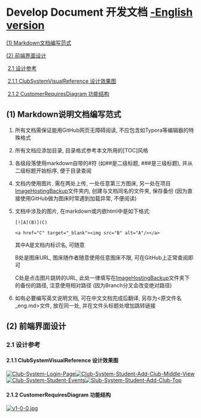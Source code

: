 # Develop Document 开发文档 [-English version](./README_eng.md)

[(1) Markdown文档编写范式](https://github.com/VMAxCoding/VMAClubSystem/tree/main/DevDoc#1-markdown%E6%96%87%E6%A1%A3%E7%BC%96%E5%86%99%E8%8C%83%E5%BC%8F)

[(2) 前端界面设计](https://github.com/VMAxCoding/VMAClubSystem/tree/main/DevDoc#2-%E5%89%8D%E7%AB%AF%E7%95%8C%E9%9D%A2%E8%AE%BE%E8%AE%A1)

​	[2.1 设计参考](https://github.com/VMAxCoding/VMAClubSystem/tree/main/DevDoc#21-%E8%AE%BE%E8%AE%A1%E5%8F%82%E8%80%83)

​		[2.1.1 ClubSystemVisualReference 设计效果图](https://github.com/VMAxCoding/VMAClubSystem/tree/main/DevDoc#211-clubsystemvisualreference-%E8%AE%BE%E8%AE%A1%E6%95%88%E6%9E%9C%E5%9B%BE)

​		[2.1.2 CustomerRequiresDiagram 功能结构](https://github.com/VMAxCoding/VMAClubSystem/tree/main/DevDoc#212-customerrequiresdiagram-%E5%8A%9F%E8%83%BD%E7%BB%93%E6%9E%84)

## (1) Markdown说明文档编写范式

1. 所有文档需保证能用GitHub网页无障碍阅读, 不应包含如Typora等编辑器的特殊格式

2. 所有文档应添加目录, 目录格式参考本文所用的[TOC]风格

3. 各级段落使用markdown自带的#符 (如##是二级标题, ###是三级标题), 并从二级标题开始标序, 便于目录查阅

4. 文档内使用图片, 需在两处上传, 一处任意第三方图床, 另一处在项目[ImageHostingBackup](./ImageHostingBackup)文件夹内, 创建与文档同名的文件夹, 保存备份 (因为直接使用GitHub做为图床时常遇到加载异常, 不便阅读)

5. 文档中涉及的图片, 在markdown或内嵌html中是如下格式:

   ```
   [![A](B)](C)
   ```

   ```
   <a href="C" target="_blank"><img src="B" alt="A"/></a>
   ```

   其中A是文档内标识名, 可随意

   B处是图床URL, 图床随作者随意使用任意图床不限, 可在GitHub上正常查阅即可

   C处是点击图片跳转的URL, 此处一律填写在[ImageHostingBackup](./ImageHostingBackup)文件夹下的备份的路径, 注意使用相对路径 (因为Branch分叉会改变绝对路径)

6. 如有必要编写英文说明文档, 可在中文文档完成后翻译, 另存为<原文件名_eng.md>文件, 放在同一处, 并在文件头标题处增加跳转链接

## (2) 前端界面设计

### 2.1 设计参考

#### 2.1.1 ClubSystemVisualReference 设计效果图

<a href="./ImageHostingBackup/DevDoc.README/ClubSystem_LoginPage.png" target="_blank"><img src="https://i.postimg.cc/FdmJXDTq/Club-System-Login-Page.png" alt="Club-System-Login-Page"/></a><a href="./ImageHostingBackup/DevDoc.README/ClubSystem_Student_AddClub_MiddleView.png" target="_blank"><img src="https://i.postimg.cc/Y4BvQdB9/Club-System-Student-Add-Club-Middle-View.png" alt="Club-System-Student-Add-Club-Middle-View"/></a><a href="./ImageHostingBackup/DevDoc.README/ClubSystem_Student_Events.png" target="_blank"><img src="https://i.postimg.cc/CBNnhktK/Club-System-Student-Events.png" alt="Club-System-Student-Events"/></a><a href="./ImageHostingBackup/DevDoc.README/SlubSystem_Student_AddClub_Top.png" target="_blank"><img src="https://i.postimg.cc/VS9dgXzF/Slub-System-Student-Add-Club-Top.png" alt="Slub-System-Student-Add-Club-Top"/></a>

#### 2.1.2 CustomerRequiresDiagram 功能结构

[![v1-0-0.jpg](https://i.postimg.cc/prPCKZZy/v1-0-0.jpg)](./\ImageHostingBackup/DevDoc.README/v1.0.0.jpg)

